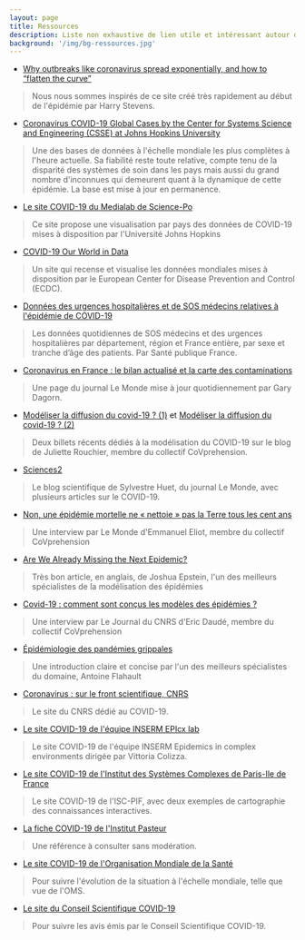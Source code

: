 ```yaml
---
layout: page
title: Ressources
description: Liste non exhaustive de lien utile et intéressant autour de l'épidémie actuelle de COVID-19
background: '/img/bg-ressources.jpg'
---
```


<style>
	/* Do not touch me please :D */
	.mx-auto li a {
		font-style: italic;
	}
</style>

- [Why outbreaks like coronavirus spread exponentially, and how to “flatten the curve”](https://www.washingtonpost.com/graphics/2020/world/corona-simulator/)
> Nous nous sommes inspirés de ce site créé très rapidement au début de l'épidémie par Harry Stevens. 

- [Coronavirus COVID-19 Global Cases by the Center for Systems Science and Engineering (CSSE) at Johns Hopkins University](https://gisanddata.maps.arcgis.com/apps/opsdashboard/index.html#/bda7594740fd40299423467b48e9ecf6)
> Une des bases de données à l'échelle mondiale les plus complètes à l'heure actuelle. Sa fiabilité reste toute relative, compte tenu de la disparité des systèmes de soin dans les pays mais aussi du grand nombre d'inconnues qui demeurent quant à la dynamique de cette épidémie. La base est mise à jour en permanence.

- [Le site COVID-19 du Medialab de Science-Po](https://boogheta.github.io/coronavirus-countries/)
> Ce site propose une visualisation par pays des données de COVID-19 mises à disposition par l'Université Johns Hopkins 

- [COVID-19 Our World in Data](https://ourworldindata.org/coronavirus)
> Un site qui recense et visualise les données mondiales mises à disposition par le European Center for Disease Prevention and Control (ECDC).

- [Données des urgences hospitalières et de SOS médecins relatives à l'épidémie de COVID-19](https://www.data.gouv.fr/fr/datasets/donnees-des-urgences-hospitalieres-et-de-sos-medecins-relatives-a-lepidemie-de-covid-19/)
> Les données quotidiennes de SOS médecins et des urgences hospitalières par département, région et France entière, par sexe et tranche d’âge des patients. Par Santé publique France.

- [Coronavirus en France : le bilan actualisé et la carte des contaminations](https://www.lemonde.fr/les-decodeurs/article/2020/03/16/coronavirus-en-france-le-bilan-actualise-et-la-carte-des-contaminations_6033283_4355770.html)
> Une page du journal Le Monde mise à jour quotidiennement par Gary Dagorn.

- [Modéliser la diffusion du covid-19 ? (1)](https://blogs.mediapart.fr/bluejuliette/blog/220320/modeliser-la-diffusion-du-covid-19-1) et [Modéliser la diffusion du covid-19 ? (2)](https://blogs.mediapart.fr/bluejuliette/blog/240320/modeliser-la-diffusion-du-covid-19-2)
> Deux billets récents dédiés à la modélisation du COVID-19 sur le blog de Juliette Rouchier, membre du collectif CoVprehension.

- [Sciences2](https://www.lemonde.fr/blog/huet/)
> Le blog scientifique de Sylvestre Huet, du journal Le Monde, avec plusieurs articles sur le COVID-19.

- [Non, une épidémie mortelle ne « nettoie » pas la Terre tous les cent ans](https://www.lemonde.fr/les-decodeurs/article/2020/03/25/non-une-epidemie-mortelle-ne-nettoie-pas-la-terre-tous-les-cent-ans_6034414_4355770.html)
> Une interview par Le Monde d'Emmanuel Eliot, membre du collectif CoVprehension

- [Are We Already Missing the Next Epidemic?](https://www.politico.com/amp/news/magazine/2020/03/31/coronavirus-americafear-contagion-can-we-handle-it-157711?__twitter_impression=true)
> Très bon article, en anglais, de Joshua Epstein, l'un des meilleurs spécialistes de la modélisation des épidémies

- [Covid-19 : comment sont conçus les modèles des épidémies ?](https://lejournal.cnrs.fr/articles/covid-19-comment-sont-concus-les-modeles-des-epidemies)
> Une interview par Le Journal du CNRS d'Eric Daudé, membre du collectif CoVprehension

- [Épidémiologie des pandémies grippales](https://websenti.u707.jussieu.fr/sentiweb/2063.pdf)
> Une introduction claire et concise par l'un des meilleurs spécialistes du domaine, Antoine Flahault 

- [Coronavirus : sur le front scientifique, CNRS](http://www.cnrs.fr/fr/cnrsinfo/coronavirus-sur-le-front-scientifique)
> Le site du CNRS dédié au COVID-19.

- [Le site COVID-19 de l'équipe INSERM EPIcx lab](https://www.epicx-lab.com/covid-19.html)
> Le site COVID-19 de l'équipe INSERM Epidemics in complex environments dirigée par Vittoria Colizza.

- [Le site COVID-19 de l'Institut des Systèmes Complexes de Paris-Ile de France](https://iscpif.fr/projects/coronavirus-related-projects/)
> Le site COVID-19 de l'ISC-PIF, avec deux exemples de cartographie des connaissances interactives.

- [La fiche COVID-19 de l'Institut Pasteur](https://www.pasteur.fr/fr/centre-medical/fiches-maladies/coronavirus-wuhan)
> Une référence à consulter sans modération.

- [Le site COVID-19 de l'Organisation Mondiale de la Santé](https://www.who.int/fr/emergencies/diseases/novel-coronavirus-2019)
> Pour suivre l'évolution de la situation à l'échelle mondiale, telle que vue de l'OMS.

- [Le site du Conseil Scientifique COVID-19](https://solidarites-sante.gouv.fr/actualites/presse/dossiers-de-presse/article/covid-19-conseil-scientifique-covid-19)
> Pour suivre les avis émis par le Conseil Scientifique COVID-19.

